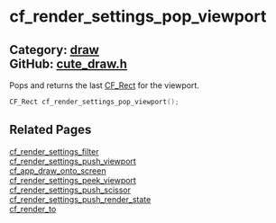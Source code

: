 [](../header.md ':include')

# cf_render_settings_pop_viewport

Category: [draw](/api_reference?id=draw)  
GitHub: [cute_draw.h](https://github.com/RandyGaul/cute_framework/blob/master/include/cute_draw.h)  
---

Pops and returns the last [CF_Rect](/math/cf_rect.md) for the viewport.

```cpp
CF_Rect cf_render_settings_pop_viewport();
```

## Related Pages

[cf_render_settings_filter](/draw/cf_render_settings_filter.md)  
[cf_render_settings_push_viewport](/draw/cf_render_settings_push_viewport.md)  
[cf_app_draw_onto_screen](/app/cf_app_draw_onto_screen.md)  
[cf_render_settings_peek_viewport](/draw/cf_render_settings_peek_viewport.md)  
[cf_render_settings_push_scissor](/draw/cf_render_settings_push_scissor.md)  
[cf_render_settings_push_render_state](/draw/cf_render_settings_push_render_state.md)  
[cf_render_to](/draw/cf_render_to.md)  
